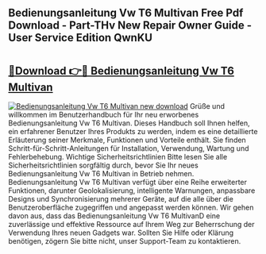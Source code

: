 ## Bedienungsanleitung Vw T6 Multivan Free Pdf Download - Part-THv New Repair Owner Guide - User Service Edition QwnKU

# <h2><a href="http://df5e5c.blite.top/?on=Bedienungsanleitung+Vw+T6+Multivan">🔗Download 👉🔴 Bedienungsanleitung Vw T6 Multivan</a></h2>

[![Bedienungsanleitung Vw T6 Multivan new download](https://i.imgur.com/lujVjoI.png)](http://df5e5c.blite.top/?on=Bedienungsanleitung+Vw+T6+Multivan)
Grüße und willkommen im Benutzerhandbuch für Ihr neu erworbenes Bedienungsanleitung Vw T6 Multivan. Dieses Handbuch soll Ihnen helfen, ein erfahrener Benutzer Ihres Produkts zu werden, indem es eine detaillierte Erläuterung seiner Merkmale, Funktionen und Vorteile enthält. Sie finden Schritt-für-Schritt-Anleitungen für Installation, Verwendung, Wartung und Fehlerbehebung. Wichtige Sicherheitsrichtlinien Bitte lesen Sie alle Sicherheitsrichtlinien sorgfältig durch, bevor Sie Ihr neues Bedienungsanleitung Vw T6 Multivan in Betrieb nehmen. Bedienungsanleitung Vw T6 Multivan verfügt über eine Reihe erweiterter Funktionen, darunter Geolokalisierung, intelligente Warnungen, anpassbare Designs und Synchronisierung mehrerer Geräte, auf die alle über die Benutzeroberfläche zugegriffen und angepasst werden können. Wir gehen davon aus, dass das Bedienungsanleitung Vw T6 MultivanD eine zuverlässige und effektive Ressource auf Ihrem Weg zur Beherrschung der Verwendung Ihres neuen Gadgets war. Sollten Sie Hilfe oder Klärung benötigen, zögern Sie bitte nicht, unser Support-Team zu kontaktieren.
